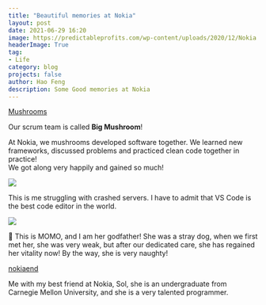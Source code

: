 ```yaml
---
title: "Beautiful memories at Nokia"
layout: post
date: 2021-06-29 16:20
image: https://predictableprofits.com/wp-content/uploads/2020/12/Nokia.jpg
headerImage: True
tag:
- Life
category: blog
projects: false
author: Hao Feng
description: Some Good memories at Nokia
---
```


[Mushrooms]({{site.url}}/assets/images/nokia/mushrooms.jpg)

Our scrum team is called **Big Mushroom**!  

At Nokia, we mushrooms developed software together. We learned new frameworks, discussed problems and practiced clean code together in practice!  
We got along very happily and gained so much!

<div class="side-by-side">
    <div class="toleft">
        <img class="image" src="{{site.url}}/assets/images/nokia/me.jpg">
    </div>
    <div class="toright">
        <p>This is me struggling with crashed servers. I have to admit that VS Code is the best code editor in the world.</p>
    </div>
</div>

<div class="side-by-side">
    <div class="toright">
        <img class="image" src="{{site.url}}/assets/images/nokia/momo.jpg">
    </div>
    <div class="toleft">
        <p>&#128054 This is MOMO, and I am her godfather! She was a stray dog, when we first met her, she was very weak, but after our dedicated care, she has regained her vitality now! By the way, she is very naughty!</p>
    </div>
</div>

[nokiaend]({{site.url}}/assets/images/nokia/nokiaend.jpg)

Me with my best friend at Nokia, Sol, she is an undergraduate from Carnegie Mellon University, and she is a very talented programmer.
